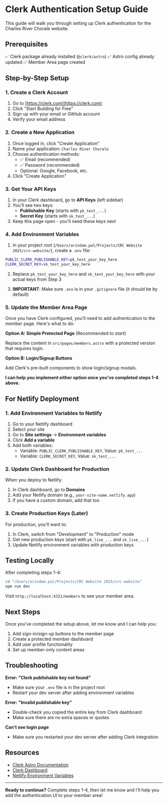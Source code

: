 # Clerk Authentication Setup Guide

This guide will walk you through setting up Clerk authentication for the Charles River Chorale website.

## Prerequisites

✅ Clerk package already installed (`@clerk/astro`)
✅ Astro config already updated
✅ Member Area page created

## Step-by-Step Setup

### 1. Create a Clerk Account

1. Go to [https://clerk.com](https://clerk.com)
2. Click "Start Building for Free"
3. Sign up with your email or GitHub account
4. Verify your email address

### 2. Create a New Application

1. Once logged in, click "Create Application"
2. Name your application: `Charles River Chorale`
3. Choose authentication methods:
   - ✅ Email (recommended)
   - ✅ Password (recommended)
   - Optional: Google, Facebook, etc.
4. Click "Create Application"

### 3. Get Your API Keys

1. In your Clerk dashboard, go to **API Keys** (left sidebar)
2. You'll see two keys:
   - **Publishable Key** (starts with `pk_test_...`)
   - **Secret Key** (starts with `sk_test_...`)
3. Keep this page open - you'll need these keys next

### 4. Add Environment Variables

1. In your project root (`/Users/arindam.pal/Projects/CRC Website 2025/crc-website/`), create a `.env` file:

```bash
PUBLIC_CLERK_PUBLISHABLE_KEY=pk_test_your_key_here
CLERK_SECRET_KEY=sk_test_your_key_here
```

2. Replace `pk_test_your_key_here` and `sk_test_your_key_here` with your actual keys from Step 3

3. **IMPORTANT**: Make sure `.env` is in your `.gitignore` file (it should be by default)

### 5. Update the Member Area Page

Once you have Clerk configured, you'll need to add authentication to the member page. Here's what to do:

**Option A: Simple Protected Page** (Recommended to start)

Replace the content in `src/pages/members.astro` with a protected version that requires login.

**Option B: Login/Signup Buttons**

Add Clerk's pre-built components to show login/signup modals.

**I can help you implement either option once you've completed steps 1-4 above.**

## For Netlify Deployment

### 1. Add Environment Variables to Netlify

1. Go to your Netlify dashboard
2. Select your site
3. Go to **Site settings** → **Environment variables**
4. Click **Add a variable**
5. Add both variables:
   - Variable: `PUBLIC_CLERK_PUBLISHABLE_KEY`, Value: `pk_test_...`
   - Variable: `CLERK_SECRET_KEY`, Value: `sk_test_...`

### 2. Update Clerk Dashboard for Production

When you deploy to Netlify:

1. In Clerk dashboard, go to **Domains**
2. Add your Netlify domain (e.g., `your-site-name.netlify.app`)
3. If you have a custom domain, add that too

### 3. Create Production Keys (Later)

For production, you'll want to:

1. In Clerk, switch from "Development" to "Production" mode
2. Get new production keys (start with `pk_live_...` and `sk_live_...`)
3. Update Netlify environment variables with production keys

## Testing Locally

After completing steps 1-4:

```bash
cd "/Users/arindam.pal/Projects/CRC Website 2025/crc-website"
npm run dev
```

Visit `http://localhost:4321/members` to see your member area.

## Next Steps

Once you've completed the setup above, let me know and I can help you:

1. Add sign-in/sign-up buttons to the member page
2. Create a protected member dashboard
3. Add user profile functionality
4. Set up member-only content areas

## Troubleshooting

**Error: "Clerk publishable key not found"**
- Make sure your `.env` file is in the project root
- Restart your dev server after adding environment variables

**Error: "Invalid publishable key"**
- Double-check you copied the entire key from Clerk dashboard
- Make sure there are no extra spaces or quotes

**Can't see login page**
- Make sure you restarted your dev server after adding Clerk integration

## Resources

- [Clerk Astro Documentation](https://clerk.com/docs/quickstarts/astro)
- [Clerk Dashboard](https://dashboard.clerk.com)
- [Netlify Environment Variables](https://docs.netlify.com/environment-variables/overview/)

---

**Ready to continue?** Complete steps 1-4, then let me know and I'll help you add the authentication UI to your member area!
